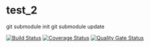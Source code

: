 # test_2
 git submodule init
 git submodule update

[![Build Status](https://travis-ci.com/Jidim/test_2.svg?branch=main)](https://travis-ci.com/Jidim/test_2)
[![Coverage Status](https://coveralls.io/repos/github/Jidim/test_2/badge.svg?branch=main)](https://coveralls.io/github/Jidim/test_2?branch=main)
[![Quality Gate Status](https://sonarcloud.io/api/project_badges/measure?project=Jidim_test_2&metric=alert_status)](https://sonarcloud.io/dashboard?id=Jidim_test_2)
